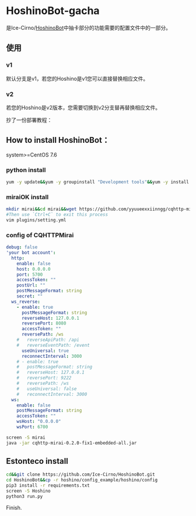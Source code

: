 # HoshinoBot-gacha
是Ice-Cirno/[HoshinoBot](https://github.com/Ice-Cirno/HoshinoBot)中抽卡部分的功能需要的配置文件中的一部分。

## 使用

### v1

默认分支是v1，若您的Hoshino是v1您可以直接替换相应文件。

### v2

若您的Hoshino是v2版本，您需要切换到v2分支替再替换相应文件。

抄了一份部署教程：

## How to install HoshinoBot：

system>=CentOS 7.6

### python install

```bash
yum -y update&&yum -y groupinstall "Development tools"&&yum -y install wget zlib-devel bzip2-devel openssl-devel ncurses-devel sqlite-devel readline-devel tk-devel gcc* libffi-devel make git java vim screen&&wget https://www.python.org/ftp/python/3.8.5/Python-3.8.5.tgz&&tar -zxvf Python-3.8.5.tgz&&cd Python-3.8.5&&./configure&&make&&make install&&pip3 install --upgrade pip&&cd
```

### miraiOK install

```bash
mkdir mirai&&cd mirai&&wget https://github.com/yyuueexxiinngg/cqhttp-mirai/releases/download/0.2.0/cqhttp-mirai-0.2.0-fix1-embedded-all.jar&&java -jar cqhttp-mirai-0.2.0-fix1-embedded-all.jar
#Then use `Ctrl+C` to exit this process
vim plugins/setting.yml
```

### config of CQHTTPMirai

```yml
debug: false
'your bot account':
  http:
    enable: false
    host: 0.0.0.0
    port: 5700
    accessToken: ""
    postUrl: ""
    postMessageFormat: string
    secret: ""
  ws_reverse:
    - enable: true
      postMessageFormat: string
      reverseHost: 127.0.0.1
      reversePort: 8080
      accessToken: ""
      reversePath: /ws
    #   reverseApiPath: /api
    #   reverseEventPath: /event
      useUniversal: true
      reconnectInterval: 3000
    # - enable: true
    #   postMessageFormat: string
    #   reverseHost: 127.0.0.1
    #   reversePort: 9222
    #   reversePath: /ws
    #   useUniversal: false
    #   reconnectInterval: 3000
  ws:
    enable: false
    postMessageFormat: string
    accessToken: ""
    wsHost: "0.0.0.0"
    wsPort: 6700

```

```bash
screen -S mirai
java -jar cqhttp-mirai-0.2.0-fix1-embedded-all.jar
```

## Estonteco install 
```bash
cd&&git clone https://github.com/Ice-Cirno/HoshinoBot.git
cd HoshinoBot&&cp -r hoshino/config_example/hoshino/config
pip3 install -r requirements.txt
screen -S Hoshino
python3 run.py
```

Finish.
